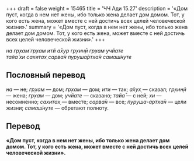 +++
draft = false
weight = 15465
title = 'ЧЧ Ади 15.27'
description = '«Дом пуст, когда в нем нет жены, ибо только жена делает дом домом. Тот, у кого есть жена, может вместе с ней достичь всех целей человеческой жизни».'
summary = '«Дом пуст, когда в нем нет жены, ибо только жена делает дом домом. Тот, у кого есть жена, может вместе с ней достичь всех целей человеческой жизни».'
+++

_на гр̣хам̇ гр̣хам итй а̄хур гр̣хин̣ӣ гр̣хам учйате  
тайа̄ хи сахитах̣ сарва̄н пуруша̄ртха̄н самаш́нуте_

## Пословный перевод

_на_ — не; _гр̣хам_ — дом; _гр̣хам_ — дом; _ити_ — так; _а̄хух̣_ — сказал; _гр̣хин̣ӣ_ — жена; _гр̣хам_ — дом; _учйате_ — сказано; _тайа̄_ — с ней; _хи_ — несомненно; _сахитах̣_ — вместе; _сарва̄н_ — все; _пуруша_\-_артха̄н_ — цели жизни; _самаш́нуте_ — обретают полноту.

## Перевод

**«Дом пуст, когда в нем нет жены, ибо только жена делает дом домом. Тот, у кого есть жена, может вместе с ней достичь всех целей человеческой жизни».**
